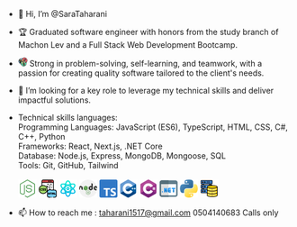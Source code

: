 - 👋 Hi, I’m @SaraTaharani
- 🏆 Graduated software engineer with honors from the study branch of Machon Lev and a Full Stack Web Development Bootcamp.
- ![008-competence](images/008-competence.png)
Strong in problem-solving, self-learning, and teamwork, with a passion for creating quality software tailored to the client's needs.
- 👀 I’m looking for a key role to leverage my technical skills and deliver impactful solutions.
- Technical skills languages: <br>
Programming Languages:
JavaScript (ES6), TypeScript, HTML, CSS, C#, C++, Python <br>
Frameworks:
React, Next.js, .NET Core <br>
Database:
Node.js, Express, MongoDB, Mongoose, SQL<br>
Tools:
Git, GitHub, Tailwind<br><br>
![005-programing](images/005-programing.png)
![004-browser](images/004-browser.png)
![002-science](images/002-science.png)
![007-nodejs](images/007-nodejs.png)
![001-typescript.png](images/001-typescript.png)
![002-c](images/002-c.png)
![003-c-sharp](images/003-c-sharp.png)
![001-website](images/001-website.png)
![003-python](images/003-python.png)
![004-database-storage](images/004-database-storage.png)

- 📫 How to reach me :
  taharani1517@gmail.com
  0504140683 Calls only


<!---
SaraTaharani/SaraTaharani is a ✨ special ✨ repository because its `README.md` (this file) appears on your GitHub profile.
You can click the Preview link to take a look at your changes.
--->
